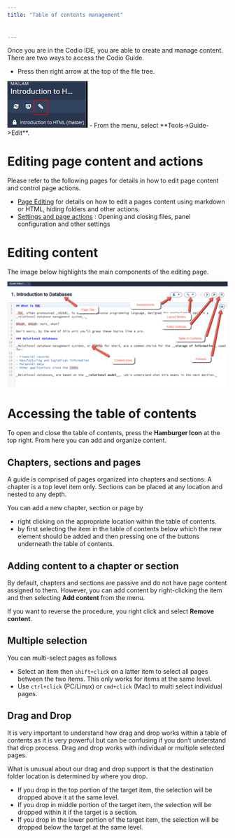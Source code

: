 ```yaml
---
title: "Table of contents management"


---
```


Once you are in the Codio IDE, you are able to create and manage content. There are two ways to access the Codio Guide.

-  Press then right arrow at the top of the file tree.
<img alt="startauthouring" src="/img/guides/startguides.png" class="simple"/>
- From the menu, select **Tools->Guide->Edit**.

# Editing page content and actions
Please refer to the following pages for details in how to edit page content and control page actions.

- [Page Editing](/content/authoring/page-edit/) for details on how to edit a pages content using markdown or HTML, hiding folders and other actions.
- [Settings and page actions](/content/authoring/settings-actions) : Opening and closing files, panel configuration and other settings

# Editing content
The image below highlights the main components of the editing page.

<img alt="Edit Book" src="/img/guides/editbook.png" class="simple"/>

# Accessing the table of contents
To open and close the table of contents, press the **Hamburger Icon** at the top right. From here you can add and organize content.

<a name="chapters"></a>
## Chapters, sections and pages
A guide is comprised of pages organized into chapters and sections. A chapter is a top level item only. Sections can be placed at any location and nested to any depth.

You can add a new chapter, section or page by

- right clicking on the appropriate location within the table of contents.
- by first selecting the item in the table of contents below which the new element should be added and then pressing one of the buttons underneath the table of contents.

## Adding content to a chapter or section
By default, chapters and sections are passive and do not have page content assigned to them. However, you can add content by right-clicking the item and then selecting **Add content** from the menu.

If you want to reverse the procedure, you right click and select **Remove content**.

## Multiple selection
You can multi-select pages as follows

- Select an item then `shift+click` on a latter item to select all pages between the two items. This only works for items at the same level.
- Use `ctrl+click` (PC/Linux) or  `cmd+click` (Mac) to multi select individual pages.

<a name="dragdrop"></a>
## Drag and Drop
It is very important to understand how drag and drop works within a table of contents as it is very powerful but can be confusing if you don’t understand that drop process. Drag and drop works with individual or multiple selected pages.

What is unusual about our drag and drop support is that the destination folder location is determined by where you drop.

- If you drop in the top portion of the target item, the selection will be dropped above it at the same level.
- If you drop in middle portion of the target item, the selection will be dropped within it if the target is a section.
- If you drop in the lower portion of the target item, the selection will be dropped below the target at the same level.



